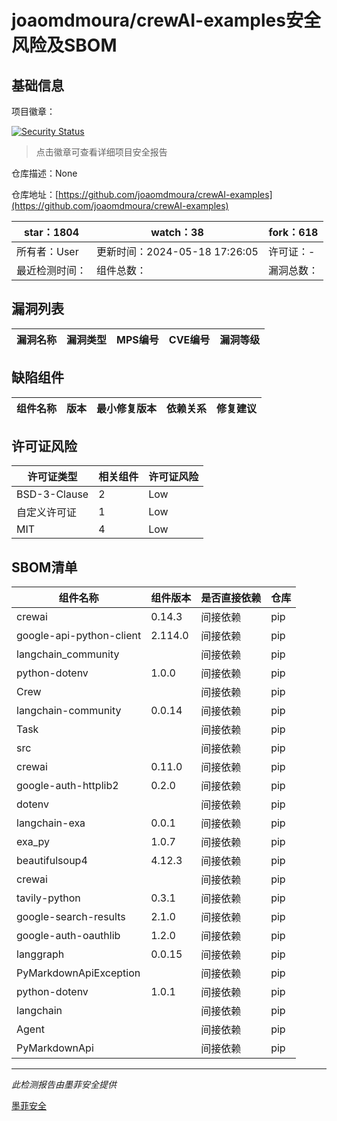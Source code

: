 # joaomdmoura/crewAI-examples安全风险及SBOM

## 基础信息

项目徽章：

[![Security Status](https://www.murphysec.com/platform3/v31/badge/1792265212167913472.svg)](https://www.murphysec.com/console/report/1741891745138057216/1792265212167913472)

> 点击徽章可查看详细项目安全报告

仓库描述：None

仓库地址：[https://github.com/joaomdmoura/crewAI-examples](https://github.com/joaomdmoura/crewAI-examples)

| star：1804 | watch：38 | fork：618 |
| ----------- | -------------- | ------------ |
| 所有者：User | 更新时间：2024-05-18 17:26:05 | 许可证：- |
| 最近检测时间： | 组件总数： | 漏洞总数： |




## 漏洞列表

| 漏洞名称 | 漏洞类型 | MPS编号 | CVE编号 | 漏洞等级 |
| ------- | ------ | ------- | ------ | ----- |





## 缺陷组件

| 组件名称 | 版本 | 最小修复版本 | 依赖关系 | 修复建议 |
| -------- | ---- | ------------ | -------- | -------- |





## 许可证风险

| 许可证类型 | 相关组件 | 许可证风险 |
| ---------- | -------- | ---------- |
|BSD-3-Clause|2|Low|
|自定义许可证|1|Low|
|MIT|4|Low|




## SBOM清单

| 组件名称 | 组件版本 | 是否直接依赖 | 仓库 |
| -------- | -------- | ------------ | ---- |
|crewai|0.14.3|间接依赖|pip|
|google-api-python-client|2.114.0|间接依赖|pip|
|langchain_community||间接依赖|pip|
|python-dotenv|1.0.0|间接依赖|pip|
|Crew||间接依赖|pip|
|langchain-community|0.0.14|间接依赖|pip|
|Task||间接依赖|pip|
|src||间接依赖|pip|
|crewai|0.11.0|间接依赖|pip|
|google-auth-httplib2|0.2.0|间接依赖|pip|
|dotenv||间接依赖|pip|
|langchain-exa|0.0.1|间接依赖|pip|
|exa_py|1.0.7|间接依赖|pip|
|beautifulsoup4|4.12.3|间接依赖|pip|
|crewai||间接依赖|pip|
|tavily-python|0.3.1|间接依赖|pip|
|google-search-results|2.1.0|间接依赖|pip|
|google-auth-oauthlib|1.2.0|间接依赖|pip|
|langgraph|0.0.15|间接依赖|pip|
|PyMarkdownApiException||间接依赖|pip|
|python-dotenv|1.0.1|间接依赖|pip|
|langchain||间接依赖|pip|
|Agent||间接依赖|pip|
|PyMarkdownApi||间接依赖|pip|


------

*此检测报告由墨菲安全提供*

[墨菲安全](www.murphysec.com)